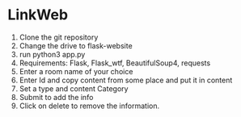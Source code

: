 # LinkWeb
1. Clone the git repository
2. Change the drive to flask-website
3. run python3 app.py
4. Requirements: Flask, Flask_wtf, BeautifulSoup4, requests
5. Enter a room name of your choice
6. Enter Id and copy content from some place and put it in content
7. Set a type and content Category   
8. Submit to add the info
9. Click on delete to remove the information.
